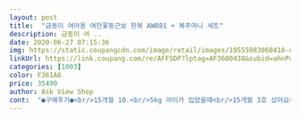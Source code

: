 ```yaml
---
layout: post 
title:  "금동이 여아용 여잔꽃둥근보 한복 AW081 + 복주머니 세트" 
description: 금동이 여 ..
date: 2020-06-27 07:15:36 
img: https://static.coupangcdn.com/image/retail/images/19555983060418-d507bcba-7e68-4e22-aa12-77dce80a8564.jpg 
linkUrl: https://link.coupang.com/re/AFFSDP?lptag=AF3600438&subid=ahnPublicAsk&pageKey=1079542388&itemId=2031267130&vendorItemId=70030734491&traceid=V0-113-03904d469aa7a8f2 
categories: [1003] 
color: F361A6 
price: 35490 
author: Ask View Shop 
cont:  "●구매후기●<br/>15개월 10.<br/>5kg 아이가 입었을때<br/>15개월 3호 샀어요<br/>고민하다 4호 샀는데 너무 크지도않고 작지도않고<br/>괜찮은거 같아요!<br/>노리개를 걸 수 있는 고리도 있고<br/>담았다 뺐다를 반복하다 결국<br/>땅에 닿더라구요.<br/> (속치마 착용했을때)<br/>며칠동안 이것저것 장바구니에<br/>배송은 로켓배송이니 말할것도 없구.<br/>.<br/><br/>사진 보시면 똑딱이 뒤쪽 박음질이<br/>소매도 접어줘야해요.<br/>.<br/>(손 안나와요)<br/>속치마는 금동이것이 없어서 타브랜드로 샀는데<br/>아이가 공주옷이라고 너무 좋아해요<br/>어깨끈 최대로 줄여서 입히면 치마끝자락은<br/>여아 31갤 , 평소 100사이즈 입어요 ,몸무게 약15kg, 표준키<br/>예쁘게 잘맞아요^^ 추석때도 잘입을수있을듯해요<br/>옷고름도 일반 옷고름이 아니라<br/>이걸로 구매했네요^^<br/>저희딸 벌써 입기를 거부하네요... <br/>.<br/><br/>저흰 내년까지 입힐 수 있을꺼같아요.<br/><br/>조금 엉성 하긴 하지만 대체적으로<br/>참고하시라고 착샷을 찍으려했지만<br/>치마길이를 줄로 줄일수있어 줄이니 넘나예뻐요<br/>풀려서 밟고 넘어질 위험도 없겠네요<br/>품도 내년설에도 입을수있을것같아요<br/>한복과 동일사이즈나 작게사면된다고해서 권장표대로<br/>한복사이즈에 맞게 골랐더니 딱좋아요<br/>한복이 급하게 필요해서 로켓배송 상품으로만 눈이 빠져라 뒤졌어요.<br/> 이틀정도 장바구니에 몇 개 담아 놓고 뭐가 나은지 계속 비교했는데 갑자기 이 상품이 만원 할인되어있었어요.<br/> 2만9천원대.<br/>.<br/>  눈을 의심했어요.<br/> 디자인도 내 마음속 상위 랭킹에 있었던지라 별로면 반품하자는 마음으로 주문했어요.<br/> 다 좋은데 위 아래 색이 모두 연해서 소복 느낌 날까봐 그 점이 마음에 걸렸었어요.<br/> 아이 피부가 약간 붉은기 도는 보통 피부색인데 나쁘지 않게  소화하네요.<br/> 특히 저고리 소재가 튼튼하고 고급스러워요.<br/>  치마는 저고리에 비해 살짝 퀄이 떨어지지만 가격대비 매우 만족스럽습니다.<br/> 치마는 조심히 관리해가며 보관해야겠어요.<br/>  속치마 있고 없고 차이 비교하도록 사진 올립니다.<br/> 속치마 1만6천9백원에 로켓배송 상품입니다.<br/> 원피스형 2단 캉캉인데 부피가 크지만 가볍고 확실히 볼륨감이 살아요.<br/> 9천9백원 짜리 그냥 스커트형 사려다가 후기보니 집에있는 발레 샤스커트 입는거나 다를게 없을거 같아서 과한걸로 사봤는데 그냥 6천원 더 주길 잘했어요.<br/> 8살 막 된 키 123cm 한복 8호 구매했고 치마는 약간 끌려서 어깨끈 3센티 정도 올려 잡아서 바느질로 찝어줬어요.<br/> 명절 두 번은 더 날 수 있을 듯요.<br/><br/>후딱 입혀서 사이즈 체크만 하고 바로 벗겨줬네요 ㅜㅜ<br/>" 
---
```

